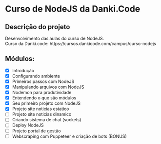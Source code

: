 # Curso de NodeJS da Danki.Code

## Descrição do projeto
<p align="justify">
  Desenvolvimento das aulas do curso de NodeJS. <br>
  Curso da Danki.code: https://cursos.dankicode.com/campus/curso-nodejs
</p>

## Módulos:
- [x] Introdução <br>
- [x] Configurando ambiente <br>
- [x] Primeiros passos com NodeJS <br>
- [x] Manipulando arquivos com NodeJS <br>
- [x] Nodemon para produtividade <br>
- [x] Entendendo o que são módulos <br>
- [x] Seu primeiro projeto com NodeJS <br>
- [x] Projeto site noticias estatico <br>
- [ ] Projeto site noticias dinamico <br>
- [ ] Criando sistema de chat (sockets) <br>
- [ ] Deploy NodeJS <br>
- [ ] Projeto portal de gestão <br>
- [ ] Webscraping com Puppeteer e criação de bots (BONUS)
